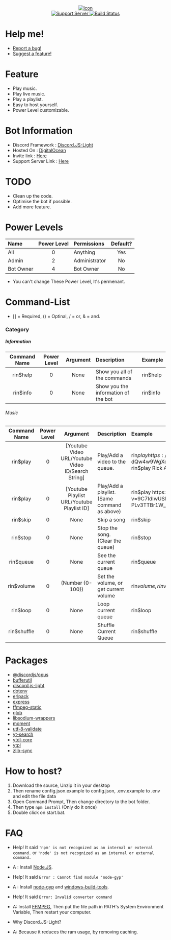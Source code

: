 <div align="center">
    <a href="https://top.gg/bot/732807386414317658">
        <img src="https://hayper.is-inside.me/9DWXQU2m.png" alt="Icon"/>
    </a>
</div>
<div align="center">
    <a href="https://discord.gg/kpMyn55">
        <img src="https://discordapp.com/api/guilds/723434573802766357/widget.png" alt="Support Server"/>
    </a>
    <a href="https://travis-ci.com/xhayper/Rin">
        <img src="https://travis-ci.com/xhayper/Rin.svg?branch=rin-master" alt="Build Status"/>
    </a>
</div>

# Help me!
* [Report a bug!](https://github.com/xhayper/Rin/issues/new?assignees=&labels=&template=bug_report.md&title=%5BBUG%5D)
* [Suggest a feature!](https://github.com/xhayper/Rin/issues/new?assignees=&labels=&template=feature_request.md&title=%5BREQUEST%5D)

# Feature
* Play music.
* Play live music.
* Play a playlist.
* Easy to host yourself.
* Power Level customizable.

# Bot Information
* Discord Framework : [Discord.JS-Light](https://www.npmjs.com/package/discord.js-light)
* Hosted On : [DigitalOcean](https://www.digitalocean.com)
* Invite link : [Here](https://discordapp.com/oauth2/authorize?client_id=732807386414317658&scope=bot&permissions=70643009)
* Support Server Link : [Here](https://discord.gg/kpMyn55)

# TODO
* Clean up the code.
* Optimise the bot if possible.
* Add more feature.

# Power Levels

|Name     | Power Level | Permissions | Default? |
|:--------|:-----------:|:------------|:--------:|
|All      |0            |Anything     |Yes       |
|Admin    |2            |Administrator|No        |
|Bot Owner|4            |Bot Owner    |No        |

* You can't change These Power Level, It's permenant.

# Command-List
 
* [] = Required, () = Optinal, / = or, & = and.

### Category

##### Information

|Command Name |Power Level|Argument |Description                        |Example |
|:-----------:|:---------:|:-------:|:----------------------------------|:-------|
|rin$help     |0          |None     |Show you all of the commands       |rin$help|                
|rin$info     |0          |None     |Show you the information of the bot|rin$info|

###### Music

|Command Name |Power Level|Argument                                                |Description                                 |Example                                                                                                                                    |
|:-----------:|:---------:|:------------------------------------------------------:|:-------------------------------------------|:------------------------------------------------------------------------------------------------------------------------------------------|
|rin$play     |0          |[Youtube Video URL/Youtube Video ID/Search String]      |Play/Add a video to the queue.              |rin$play https://www.youtube.com/watch?v=dQw4w9WgXcQ<br>rin$play dQw4w9WgXcQ<br>rin$play Rick Astley - Never Gonna Give You Up             |
|rin$play     |0          |[Youtube Playlist URL/Youtube Playlist ID]              |Play/Add a playlist. (Same command as above)|rin$play https://www.youtube.com/watch?v=9C7IdIwUSMU&list=PLv3TTBr1W_9tppikBxAE_G6qjWdBljBHJ<br>rin$play PLv3TTBr1W_9tppikBxAE_G6qjWdBljBHJ|
|rin$skip     |0          |None                                                    |Skip a song                                 |rin$skip                                                                                                                                   |
|rin$stop     |0          |None                                                    |Stop the song. (Clear the queue)            |rin$stop                                                                                                                                   |
|rin$queue    |0          |None                                                    |See the current queue                       |rin$queue                                                                                                                                  |
|rin$volume   |0          |(Number {0-100})                                        |Set the volume, or get current volume       |rin$volume, rin$volume 100                                                                                                                 |
|rin$loop     |0          |None                                                    |Loop current queue                          |rin$loop                                                                                                                                   |
|rin$shuffle  |0          |None                                                    |Shuffle Current Queue                       |rin$shuffle                                                                                                                                |
# Packages
* [@discordjs/opus](https://www.npmjs.com/package/@discordjs/opus)
* [bufferutil](https://www.npmjs.com/package/bufferutil)
* [discord.js-light](https://www.npmjs.com/package/discord.js-light)
* [dotenv](https://www.npmjs.com/package/dotenv)
* [erlpack](https://github.com/discordapp/erlpack)
* [express](https://www.npmjs.com/package/express)
* [ffmpeg-static](https://www.npmjs.com/package/ffmpeg-static)
* [glob](https://www.npmjs.com/package/glob)
* [libsodium-wrappers](https://www.npmjs.com/package/libsodium-wrappers)
* [moment](https://www.npmjs.com/package/moment)
* [utf-8-validate](https://www.npmjs.com/package/utf-8-validate)
* [yt-search](https://www.npmjs.com/package/yt-search)
* [ytdl-core](https://www.npmjs.com/package/ytdl-core)
* [ytpl](https://www.npmjs.com/package/ytpl)
* [zlib-sync](https://www.npmjs.com/package/zlib-sync)

# How to host?


1. Download the source, Unzip it in your desktop
2. Then rename config.json.example to config.json, .env.example to .env and edit the file data
3. Open Command Prompt, Then change directory to the bot folder.
4. Then type ```npm install``` (Only do it once)
5. Double click on start.bat.

# FAQ
* Help! It said `'npm' is not recognized as an internal or external command.` or `'node' is not recognized as an internal or external command.`
* A : Install [Node.JS](https://nodejs.org/en/).

* Help! It said `Error : Cannot find module 'node-gyp'`
* A : Install [node-gyp](https://github.com/nodejs/node-gyp) and [windows-build-tools](https://www.npmjs.com/package/windows-build-tools).

* Help! It said `Error: Invalid converter command`
* A: Install [FFMPEG](https://www.ffmpeg.org/download.html), Then put the file path in PATH's System Environment Variable, Then restart your computer.

* Why Discord.JS-Light?
* A: Because it reduces the ram usage, by removing caching.